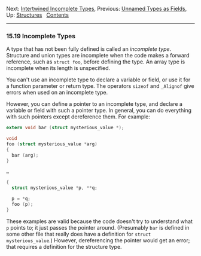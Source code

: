 Next: [Intertwined Incomplete Types](Intertwined-Incomplete-Types.md),
Previous: [Unnamed Types as Fields](Unnamed-Types-as-Fields.md), Up:
[Structures](Structures.md)  
[Contents](index.md#SEC_Contents "Table of contents")  

------------------------------------------------------------------------


### 15.19 Incomplete Types 


A type that has not been fully defined is called an *incomplete type*.
Structure and union types are incomplete when the code makes a forward
reference, such as `struct foo`, before defining the type. An array type
is incomplete when its length is unspecified.

You can't use an incomplete type to declare a variable or field, or use
it for a function parameter or return type. The operators `sizeof` and
`_Alignof` give errors when used on an incomplete type.

However, you can define a pointer to an incomplete type, and declare a
variable or field with such a pointer type. In general, you can do
everything with such pointers except dereference them. For example:

``` C
extern void bar (struct mysterious_value *);

void
foo (struct mysterious_value *arg)
{
  bar (arg);
}

…

{
  struct mysterious_value *p, **q;

  p = *q;
  foo (p);
}
```

These examples are valid because the code doesn't try to understand what
`p` points to; it just passes the pointer around. (Presumably `bar` is
defined in some other file that really does have a definition for
`struct mysterious_value`.) However, dereferencing the pointer would get
an error; that requires a definition for the structure type.
